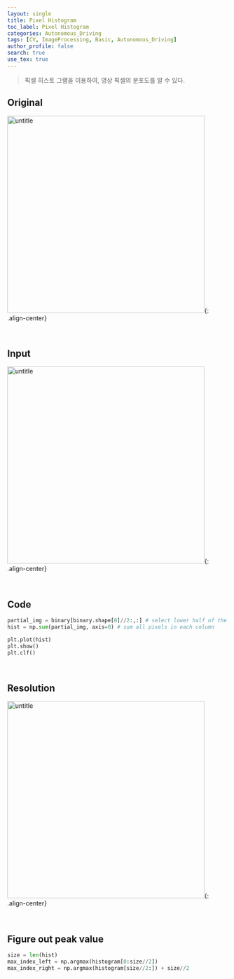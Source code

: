 ```yaml
---
layout: single
title: Pixel Histogram
toc_label: Pixel Histogram
categories: Autonomous_Driving
tags: [CV, ImageProcessing, Basic, Autonomous_Driving]
author_profile: false
search: true
use_tex: true
---
```


> 픽셀 히스토 그램을 이용하여, 영상 픽셀의 분포도를 알 수 있다.

## Original

<img width="450" alt="untitle" src="https://github.com/woo-kyu/woo-kyu.github.io/assets/102133610/9b301a2a-bbc6-4e8a-8198-fa89c2373e0c">{: .align-center}


<br>

## Input

<img width="450" alt="untitle" src="https://github.com/woo-kyu/woo-kyu.github.io/assets/102133610/6fa8cba2-9d29-49d9-88b9-59c1d895b1f4)">{: .align-center}


<br>

## Code

```python
partial_img = binary[binary.shape[0]//2:,:] # select lower half of the image
hist = np.sum(partial_img, axis=0) # sum all pixels in each column

plt.plot(hist)
plt.show()
plt.clf()
```

<br>

## Resolution

<img width="450" alt="untitle" src="https://github.com/woo-kyu/woo-kyu.github.io/assets/102133610/c8b724ca-943a-464e-a15f-e7538fadbf28">{: .align-center}

<br>

## Figure out peak value
```python
size = len(hist)
max_index_left = np.argmax(histogram[0:size//2])
max_index_right = np.argmax(histogram[size//2:]) + size//2
```